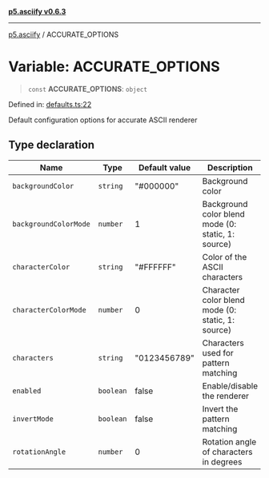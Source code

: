 [**p5.asciify v0.6.3**](../README.md)

***

[p5.asciify](../globals.md) / ACCURATE\_OPTIONS

# Variable: ACCURATE\_OPTIONS

> `const` **ACCURATE\_OPTIONS**: `object`

Defined in: [defaults.ts:22](https://github.com/humanbydefinition/p5-asciify/blob/cdff850585d76a5bcd9825304acbb40250c3497b/src/lib/defaults.ts#L22)

Default configuration options for accurate ASCII renderer

## Type declaration

| Name | Type | Default value | Description | Defined in |
| ------ | ------ | ------ | ------ | ------ |
| <a id="backgroundcolor"></a> `backgroundColor` | `string` | "#000000" | Background color | [defaults.ts:32](https://github.com/humanbydefinition/p5-asciify/blob/cdff850585d76a5bcd9825304acbb40250c3497b/src/lib/defaults.ts#L32) |
| <a id="backgroundcolormode"></a> `backgroundColorMode` | `number` | 1 | Background color blend mode (0: static, 1: source) | [defaults.ts:34](https://github.com/humanbydefinition/p5-asciify/blob/cdff850585d76a5bcd9825304acbb40250c3497b/src/lib/defaults.ts#L34) |
| <a id="charactercolor"></a> `characterColor` | `string` | "#FFFFFF" | Color of the ASCII characters | [defaults.ts:28](https://github.com/humanbydefinition/p5-asciify/blob/cdff850585d76a5bcd9825304acbb40250c3497b/src/lib/defaults.ts#L28) |
| <a id="charactercolormode"></a> `characterColorMode` | `number` | 0 | Character color blend mode (0: static, 1: source) | [defaults.ts:30](https://github.com/humanbydefinition/p5-asciify/blob/cdff850585d76a5bcd9825304acbb40250c3497b/src/lib/defaults.ts#L30) |
| <a id="characters"></a> `characters` | `string` | "0123456789" | Characters used for pattern matching | [defaults.ts:26](https://github.com/humanbydefinition/p5-asciify/blob/cdff850585d76a5bcd9825304acbb40250c3497b/src/lib/defaults.ts#L26) |
| <a id="enabled"></a> `enabled` | `boolean` | false | Enable/disable the renderer | [defaults.ts:24](https://github.com/humanbydefinition/p5-asciify/blob/cdff850585d76a5bcd9825304acbb40250c3497b/src/lib/defaults.ts#L24) |
| <a id="invertmode"></a> `invertMode` | `boolean` | false | Invert the pattern matching | [defaults.ts:36](https://github.com/humanbydefinition/p5-asciify/blob/cdff850585d76a5bcd9825304acbb40250c3497b/src/lib/defaults.ts#L36) |
| <a id="rotationangle"></a> `rotationAngle` | `number` | 0 | Rotation angle of characters in degrees | [defaults.ts:38](https://github.com/humanbydefinition/p5-asciify/blob/cdff850585d76a5bcd9825304acbb40250c3497b/src/lib/defaults.ts#L38) |
